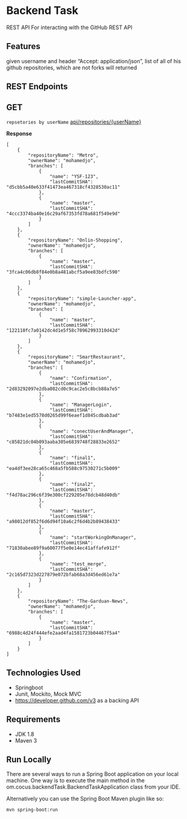 
# Backend Task

REST API For interacting with the GitHub REST API

## Features

given username and header “Accept: application/json”, 
list of all of his github repositories, which are not forks will returned




## REST Endpoints

## GET
`repsetories by userName` [api/repositories/{userName}](#get-1billingretrieve-billing-datajson) <br/>

**Response**

```
[
    {
        "repositoryName": "Metro",
        "ownerName": "mohamedjo",
        "branches": [
            {
                "name": "YSF-123",
                "lastCommitSHA": "d5cbb5a40e633f41473ea467318cf4328530ac11"
            },
            {
                "name": "master",
                "lastCommitSHA": "4ccc3374ba40e16c29af67353fd78a681f549e9d"
            }
        ]
    },
    {
        "repositoryName": "Onlin-Shopping",
        "ownerName": "mohamedjo",
        "branches": [
            {
                "name": "master",
                "lastCommitSHA": "3fca4c06db8f84e0b8a481abcf5a9ee83bdfc590"
            }
        ]
    },
    {
        "repositoryName": "simple-Launcher-app",
        "ownerName": "mohamedjo",
        "branches": [
            {
                "name": "master",
                "lastCommitSHA": "122110fc7a0142dc4d1e5f58c70962993310d42d"
            }
        ]
    },
    {
        "repositoryName": "SmartRestaurant",
        "ownerName": "mohamedjo",
        "branches": [
            {
                "name": "Confirmation",
                "lastCommitSHA": "2d83292097e2dba082cd0c9cac2e5c8bcb88a7e5"
            },
            {
                "name": "ManagerLogin",
                "lastCommitSHA": "b7483e1ed5578d0265d99f6eaef1d845cdbab3ad"
            },
            {
                "name": "conectUserAndManager",
                "lastCommitSHA": "c85821dc04b093aaba305e6839748f28833e2652"
            },
            {
                "name": "final1",
                "lastCommitSHA": "ea4df3ee28ca65c468a5fb588c97530271c5b009"
            },
            {
                "name": "final2",
                "lastCommitSHA": "f4d78ac296c6f39e300cf229205e78dcb48d40db"
            },
            {
                "name": "master",
                "lastCommitSHA": "a98012df852f6d6d94f10a6c2f6d4b2b89438433"
            },
            {
                "name": "startWorkingOnManager",
                "lastCommitSHA": "71830abee89f9a60077f5e0e14ec41affafe912f"
            },
            {
                "name": "test_merge",
                "lastCommitSHA": "2c165d7323d227879e072bfab68a3d456ed61e7a"
            }
        ]
    },
    {
        "repositoryName": "The-Garduan-News",
        "ownerName": "mohamedjo",
        "branches": [
            {
                "name": "master",
                "lastCommitSHA": "6988c4d24f444efe2aad4fa1581723b04467f5a4"
            }
        ]
    }
]
```
## Technologies Used

- Springboot
- Junit, Mockito,  Mock MVC 
- https://developer.github.com/v3 as a backing API
## Requirements

- JDK 1.8
- Maven 3
## Run Locally


There are several ways to run a Spring Boot application on your local machine. One way is to execute the main method in the om.cocus.backendTask.BackendTaskApplication class from your IDE.

Alternatively you can use the Spring Boot Maven plugin like so:


```bash
mvn spring-boot:run
```
